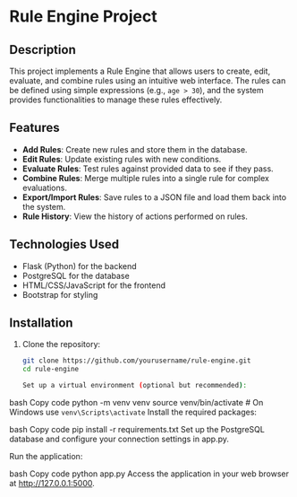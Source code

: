 # Rule Engine Project

## Description
This project implements a Rule Engine that allows users to create, edit, evaluate, and combine rules using an intuitive web interface. The rules can be defined using simple expressions (e.g., `age > 30`), and the system provides functionalities to manage these rules effectively.

## Features
- **Add Rules**: Create new rules and store them in the database.
- **Edit Rules**: Update existing rules with new conditions.
- **Evaluate Rules**: Test rules against provided data to see if they pass.
- **Combine Rules**: Merge multiple rules into a single rule for complex evaluations.
- **Export/Import Rules**: Save rules to a JSON file and load them back into the system.
- **Rule History**: View the history of actions performed on rules.

## Technologies Used
- Flask (Python) for the backend
- PostgreSQL for the database
- HTML/CSS/JavaScript for the frontend
- Bootstrap for styling

## Installation
1. Clone the repository:
   ```bash
   git clone https://github.com/yourusername/rule-engine.git
   cd rule-engine

   Set up a virtual environment (optional but recommended):

bash
Copy code
python -m venv venv
source venv/bin/activate  # On Windows use `venv\Scripts\activate`
Install the required packages:

bash
Copy code
pip install -r requirements.txt
Set up the PostgreSQL database and configure your connection settings in app.py.

Run the application:

bash
Copy code
python app.py
Access the application in your web browser at http://127.0.0.1:5000.
